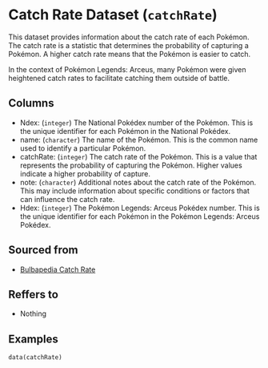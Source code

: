 # Catch Rate Dataset (`catchRate`)

This dataset provides information about the catch rate of each Pokémon.
The catch rate is a statistic that determines the probability of capturing a Pokémon.
A higher catch rate means that the Pokémon is easier to catch.

In the context of Pokémon Legends: Arceus, many Pokémon were given heightened catch rates to facilitate catching them
outside of battle.


## Columns
  - Ndex: (`integer`) The National Pokédex number of the Pokémon. This is the unique identifier for each Pokémon in the National Pokédex.
  - name: (`character`) The name of the Pokémon. This is the common name used to identify a particular Pokémon.
  - catchRate: (`integer`) The catch rate of the Pokémon. This is a value that represents the probability of capturing the Pokémon. Higher values indicate a higher probability of capture.
  - note: (`character`) Additional notes about the catch rate of the Pokémon. This may include information about specific conditions or factors that can influence the catch rate.
  - Hdex: (`integer`) The Pokémon Legends: Arceus Pokédex number. This is the unique identifier for each Pokémon in the Pokémon Legends: Arceus Pokédex.

## Sourced from
  - [Bulbapedia Catch Rate](https://bulbapedia.bulbagarden.net/wiki/List_of_Pok%C3%A9mon_by_catch_rate)

## Reffers to
  - Nothing

## Examples
```
data(catchRate)
```
